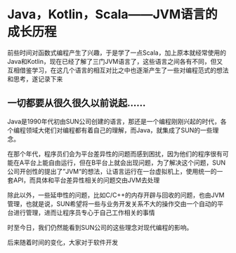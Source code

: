 # Java，Kotlin，Scala——JVM语言的成长历程

前些时间对函数式编程产生了兴趣，于是学了一点Scala，加上原本就经常使用的Java和Kotlin，现在已经了解了三门JVM语言了，这些语言之间各有不同，但又互相借鉴学习，在这几个语言的相互对比之中也逐渐产生了一些对编程范式的想法和思考，遂记录下来

## 一切都要从很久很久以前说起......

Java是1990年代初由SUN公司创建的语言，那还是一个编程刚刚兴起的时代，各个编程领域大佬们对编程都有着自己的理解，而Java，就集成了SUN的一些理念。

在那个年代，程序员们会为平台差异性的问题而感到困扰，因为他们的程序很有可能在A平台上能自由运行，但在B平台上就会出现问题，为了解决这个问题，SUN公司开创性的提出了”JVM“的想法，让语言运行在一台虚拟机上，使用统一的一套API，而具体和平台差异性相关的问题交由JVM去处理

除此以外，一些延申性的问题，比如C/C++的内存开辟与回收的问题，也由JVM管理，也就是说，SUN希望将一些与业务开发关系不大的操作交由一个自动的平台进行管理，进而让程序员专心于自己工作相关的事情

时至今日，我们仍然能看到SUN公司的这些理念对现代编程的影响。

后来随着时间的变化，大家对于软件开发
